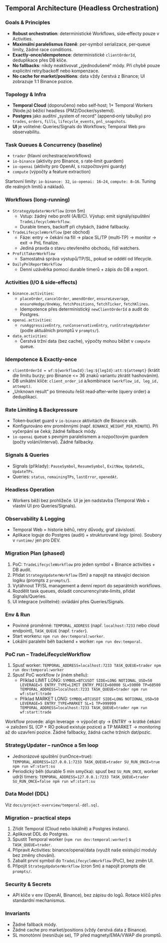 ## Temporal Architecture (Headless Orchestration)

### Goals & Principles
- **Robust orchestration**: deterministické Workflows, side‑effecty pouze v Activities.
- **Maximální paralelismus řízeně**: per‑symbol serializace, per‑queue limity, žádné race conditions.
- **Exactly‑once/idempotence**: deterministické `clientOrderId`, deduplikace přes DB klíče.
- **No fallbacks**: nikdy neaktivovat „zjednodušené“ módy. Při chybě pouze explicitní retry/backoff nebo kompenzace.
- **No cache for market/positions**: data vždy čerstvá z Binance; UI zobrazuje 1:1 Binance pozice.

### Topology & Infra
- **Temporal Cloud** (doporučeno) nebo self‑host; 1+ Temporal Workers (Node.js) běžící headless (PM2/Docker/systemd).
- **Postgres** jako auditní „system of record“ (append‑only tabulky) pro `trades`, `orders`, `fills`, `lifecycle_events`, `pnl_snapshots`.
- **UI** je volitelné: Queries/Signals do Workflows; Temporal Web pro observabilitu.

### Task Queues & Concurrency (baseline)
- `trader` (hlavní orchestrace/workflows)
- `io-binance` (aktivity pro Binance, s rate‑limit guardem)
- `io-openai` (aktivity pro OpenAI, s rozpočtovými guardy)
- `compute` (výpočty a feature extraction)

Startovní limity: `io-binance: 32`, `io-openai: 16–24`, `compute: 8–16`. Tuning dle reálných limitů a nákladů.

### Workflows (long‑running)
- `StrategyUpdaterWorkflow` (cron 5m)
  - Vstup: žádný nebo profil (A/B/C). Výstup: emit signály/spuštění `TradeLifecycleWorkflow`.
  - Durable timers, backoff při chybách, žádné fallbacky.
- `TradeLifecycleWorkflow` (per obchod)
  - Fáze: entry → čekání na fill → place SL/TP (multi‑TP) → monitor → exit → PnL finalize.
  - Jediná pravda o stavu otevřeného obchodu, řídí watchers.
- `ProfitTakerWorkflow`
  - Samostatná správa výstupů/TP/SL, pokud se oddělí od lifecycle.
- `DailyPnlReportWorkflow`
  - Denní uzávěrka pomocí durable timerů + zápis do DB a report.

### Activities (I/O & side‑effects)
- `binance.activities`:
  - `placeOrder`, `cancelOrder`, `amendOrder`, `ensureLeverage`, `ensureHedge/OneWay`, `fetchPositions`, `fetchTicker`, `fetchKlines`.
  - Idempotence přes deterministický `newClientOrderId` a audit do Postgres.
- `openai.activities`:
  - `runAggressiveEntry`, `runConservativeEntry`, `runStrategyUpdater` (podle aktuálních promptů v `prompts/`).
- `data.activities`:
  - Čerstvá tržní data (bez cache), výpočty mohou běžet v `compute` queue.

### Idempotence & Exactly‑once
- `clientOrderId = wf:${workflowId}:leg:${legId}:att:${attempt}` (krátit dle limitu burzy; pro Binance <= 36 znaků variantu zkrátit hashováním).
- DB unikátní klíče: `client_order_id` a/kombinace `(workflow_id, leg_id, attempt)`.
- „Unknown result“ po timeoutu řešit read‑after‑write (query order) a deduplikací.

### Rate Limiting & Backpressure
- Token‑bucket guard v `io-binance` aktivitách dle Binance váh.
- Konfigurováno env proměnnými (např. `BINANCE_WEIGHT_PER_MINUTE`). Při vyčerpání se čeká; žádné fallback módy.
- `io-openai` queue s pevným paralelismem a rozpočtovým guardem (počty volání/interval). Žádné fallbacky.

### Signals & Queries
- Signals (příklady): `PauseSymbol`, `ResumeSymbol`, `ExitNow`, `UpdateSL`, `UpdateTPs`.
- Queries: `status`, `remainingTPs`, `lastError`, `openedAt`.

### Headless Operation
- Workers běží bez prohlížeče. UI je jen nadstavba (Temporal Web + vlastní UI pro Queries/Signals).

### Observability & Logging
- Temporal Web = historie běhů, retry důvody, graf závislostí.
- Aplikace loguje do Postgres (audit) + strukturované logy (pino). Soubory v `runtime/` jen pro DEV.

### Migration Plan (phased)
1) PoC: `TradeLifecycleWorkflow` pro jeden symbol + Binance activities + DB audit.
2) Přidat `StrategyUpdaterWorkflow` (5m) a napojit na stávající decision logiku (prompts z `prompts/`).
3) Vytáhnout TP/SL management a denní report do separátních workflows.
4) Rozdělit task queues, doladit concurrency/rate‑limits, přidat Signals/Queries.
5) UI integrace (volitelné): ovládání přes Queries/Signals.

### Env & Run
- Povinné proměnné: `TEMPORAL_ADDRESS` (např. `localhost:7233` nebo cloud endpoint), `TASK_QUEUE` (např. `trader`).
- Start workeru: `npm run dev:temporal:worker`.
- Lokální paralelní běh backend + worker: `npm run dev:temporal`.

### PoC run – TradeLifecycleWorkflow
1) Spusť worker: `TEMPORAL_ADDRESS=localhost:7233 TASK_QUEUE=trader npm run dev:temporal:worker`
2) Spusť PoC workflow (v jiném shellu):
   - Příklad LIMIT LONG:
     `SYMBOL=BTCUSDT SIDE=LONG NOTIONAL_USD=50 LEVERAGE=5 ENTRY_TYPE=LIMIT ENTRY_PRICE=60000 SL=59000 TP=60500 TEMPORAL_ADDRESS=localhost:7233 TASK_QUEUE=trader npm run wf:start:trade`
   - Příklad MARKET LONG:
     `SYMBOL=BTCUSDT SIDE=LONG NOTIONAL_USD=50 LEVERAGE=5 ENTRY_TYPE=MARKET SL=1 TP=999999 TEMPORAL_ADDRESS=localhost:7233 TASK_QUEUE=trader npm run wf:start:trade`

Workflow provede: align leverage → výpočet qty → ENTRY → krátké čekání → založení SL (CP + RO pokud existuje pozice) a TP MARKET → monitoring až do uzavření pozice. Žádné fallbacky, žádná cache tržních dat/pozic.

### StrategyUpdater – runOnce a 5m loop
- Jednorázové spuštění (runOnce=true):
  `TEMPORAL_ADDRESS=127.0.0.1:7233 TASK_QUEUE=trader SU_RUN_ONCE=true npm run wf:start:su`
- Periodický běh (durable 5 min smyčka): spusť bez `SU_RUN_ONCE`, worker udrží timers:
  `TEMPORAL_ADDRESS=127.0.0.1:7233 TASK_QUEUE=trader SU_RUN_ONCE=false npm run wf:start:su`

### Data Model (DDL)
Viz `docs/project-overview/temporal-ddl.sql`.

### Migration – practical steps
1) Zřídit Temporal (Cloud nebo lokálně) a Postgres instanci.
2) Aplikovat DDL do Postgres.
3) Spustit Temporal worker (`npm run dev:temporal:worker`) s `TASK_QUEUE=trader`.
4) Připravit Activities: binance/openai/data (využít naše existující moduly bez změny chování).
5) Zabalit první symbol do `TradeLifecycleWorkflow` (PoC), bez změn UI.
6) Připojit `StrategyUpdaterWorkflow` (cron 5m) a napojit prompts dle `prompts/`.

### Security & Secrets
- API klíče v env (OpenAI, Binance), bez zápisu do logů. Rotace klíčů přes standardní mechanismus.

### Invariants
- Žádné fallback módy.
- Žádné cache pro market/positions (vždy čerstvá data z Binance).
- SL monotónní (nesnižuje se), TP před magnety/EMA/VWAP dle promptů.

